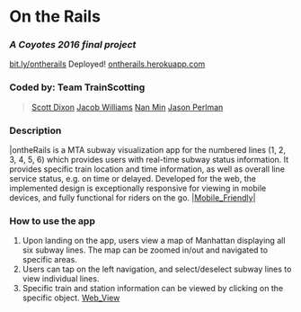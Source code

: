 # On the Rails
### *A Coyotes 2016 final project*
[bit.ly/ontherails](https://bit.ly/ontherails)
Deployed! [ontherails.herokuapp.com](https://ontherails.herokuapp.com)

### Coded by: Team TrainScotting
>[Scott Dixon](https://github.com/dixonrscott)
>[Jacob Williams](https://github.com/jacobgwilliams)
>[Nan Min](https://github.com/nanutza)
>[Jason Perlman](https://github.com/jpperlm)

### Description
|ontheRails is a MTA subway visualization app for the numbered lines (1, 2, 3, 4, 5, 6) which provides users with real-time subway status information. It provides specific train location and time information, as well as overall line service status, e.g. on time or delayed.
Developed for the web, the implemented design is exceptionally responsive for viewing in mobile devices, and fully functional for riders on the go.
|[Mobile_Friendly]("https://github.com/dixonscottr/ontherails/tree/master/public/img/ontherails_mobile_view.png")|

### How to use the app
1) Upon landing on the app, users view a map of Manhattan displaying all six subway lines. The map can be zoomed in/out and navigated to specific areas.
2) Users can tap on the left navigation, and select/deselect subway lines to view individual lines.
3) Specific train and station information can be viewed by clicking on the specific object.
[Web_View]("https://github.com/dixonscottr/ontherails/tree/master/public/img/some_features.png")
